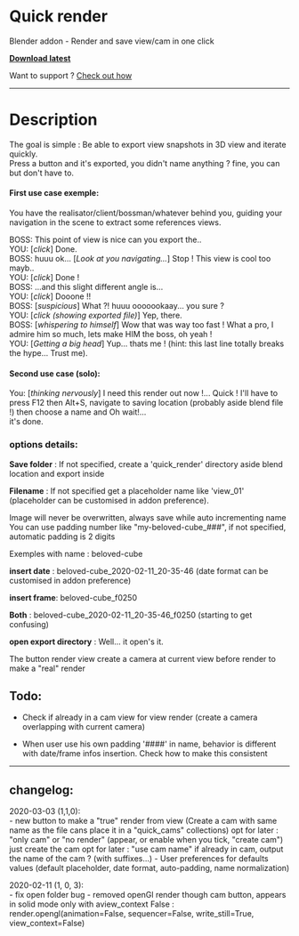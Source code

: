 # Quick render

Blender addon - Render and save view/cam in one click

**[Download latest](https://github.com/Pullusb/Quick_render/archive/master.zip)**

Want to support ? [Check out how](http://www.samuelbernou.fr/donate)

---

# Description

The goal is simple : Be able to export view snapshots in 3D view and iterate quickly.  
Press a button and it's exported, you didn't name anything ? fine, you can but don't have to.  
  

#### First use case exemple:  
You have the realisator/client/bossman/whatever behind you, guiding your navigation in the scene to extract some references views.  

BOSS: This point of view is nice can you export the..  
YOU: \[_click_\] Done.  
BOSS: huuu ok... \[_Look at you navigating..._\] Stop ! This view is cool too mayb..  
YOU: \[_click_\] Done !  
BOSS: ...and this slight different angle is...  
YOU: \[_click_\] Dooone !!  
BOSS: \[_suspicious_\] What ?! huuu ooooookaay... you sure ?  
YOU: \[_click (showing exported file)_\] Yep, there.  
BOSS: \[_whispering to himself_\] Wow that was way too fast ! What a pro, I admire him so much, lets make HIM the boss, oh yeah !  
YOU: \[_Getting a big head_\] Yup... thats me ! (hint: this last line totally breaks the hype... Trust me).  
  
#### Second use case (solo):  
You: \[_thinking nervously_\] I need this render out now !... Quick ! I'll have to press F12 then Alt+S, navigate to saving location (probably aside blend file !) then choose a name and Oh wait!...  
it's done.


### options details: 

**Save folder** : If not specified, create a 'quick_render' directory aside blend location and export inside

**Filename** : If not specified get a placeholder name like 'view_01' (placeholder can be customised in addon preference).  

Image will never be overwritten, always save while auto incrementing name 
You can use padding number like "my-beloved-cube_###", if not specified, automatic padding is 2 digits

Exemples with name : beloved-cube

**insert date** : beloved-cube\_2020-02-11\_20-35-46 (date format can be customised in addon preference)

**insert frame**: beloved-cube\_f0250

**Both** : beloved-cube\_2020-02-11\_20-35-46\_f0250 (starting to get confusing)

**open export directory** : Well... it open's it.

The button render view create a camera at current view before render to make a "real" render


## Todo:

- Check if already in a cam view for view render (create a camera overlapping with current camera)

- When user use his own padding '####' in name, behavior is different with date/frame infos insertion. Check how to make this consistent

---

## changelog:

2020-03-03 (1,1,0):  
    - new button to make a "true" render from view (Create a cam with same name as the file cans place it in a "quick_cams" collections)
            opt for later : "only cam" or "no render" (appear, or enable when you tick, "create cam") just create the cam
            opt for later : "use cam name" if already in cam, output the name of the cam ? (with suffixes...)
    - User preferences for defaults values (default placeholder, date format, auto-padding, name normalization)

2020-02-11 (1, 0, 3):  
    - fix open folder bug
    - removed openGl render though cam button, appears in solid mode only with aview_context False :
    render.opengl(animation=False, sequencer=False, write_still=True, view_context=False)